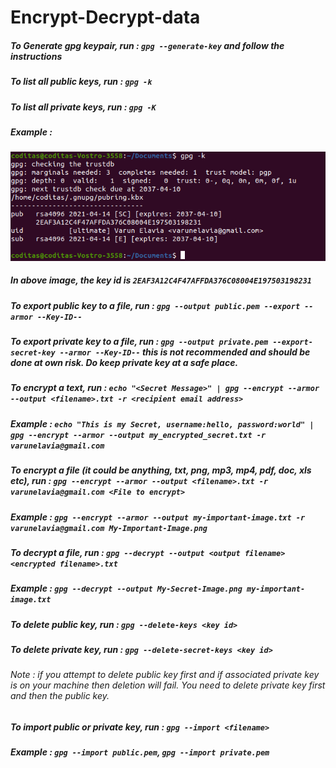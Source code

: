 # Encrypt-Decrypt-data

##### To Generate gpg keypair, run : `gpg --generate-key` and follow the instructions

##### To list all public keys, run : `gpg -k`

##### To list all private keys, run : `gpg -K`


##### Example : 
![](https://raw.githubusercontent.com/varunelavia/Encrypt-Decrypt-data/main/Key-List-v2.png)

##### In above image, the key id is `2EAF3A12C4F47AFFDA376C08004E197503198231`

##### To export public key to a file, run : `gpg --output public.pem --export --armor --Key-ID--`

##### To export private key to a file, run : `gpg --output private.pem --export-secret-key --armor --Key-ID--` this is not recommended and should be done at own risk. Do keep private key at a safe place.

##### To encrypt a text, run : `echo "<Secret Message>" | gpg --encrypt --armor --output <filename>.txt -r <recipient email address>`
##### Example : `echo "This is my Secret, username:hello, password:world" | gpg --encrypt --armor --output my_encrypted_secret.txt -r varunelavia@gmail.com`

##### To encrypt a file (it could be anything, txt, png, mp3, mp4, pdf, doc, xls etc), run : `gpg --encrypt --armor --output <filename>.txt -r varunelavia@gmail.com <File to encrypt>`
##### Example : `gpg --encrypt --armor --output my-important-image.txt -r varunelavia@gmail.com My-Important-Image.png`

##### To decrypt a file, run : `gpg --decrypt --output <output filename> <encrypted filename>.txt`

##### Example : `gpg --decrypt --output My-Secret-Image.png my-important-image.txt`

##### To delete public key, run : `gpg --delete-keys <key id>`
##### To delete private key, run : `gpg --delete-secret-keys <key id>`
###### Note : if you attempt to delete public key first and if associated private key is on your machine then deletion will fail. You need to delete private key first and then the public key.

##### To import public or private key, run : `gpg --import <filename>`
##### Example : `gpg --import public.pem`, `gpg --import private.pem`
